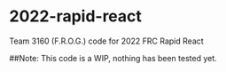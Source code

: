 # 2022-rapid-react
Team 3160 (F.R.O.G.) code for 2022 FRC Rapid React 


##Note: This code is a WIP, nothing has been tested yet.
